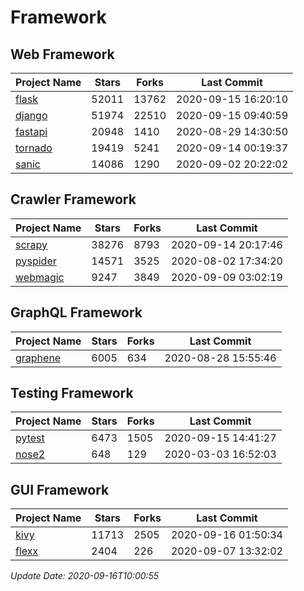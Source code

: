 # Framework

## Web Framework

| Project Name | Stars | Forks | Last Commit |
| ------------ | ----- | ----- | ----------- |
| [flask](https://github.com/pallets/flask) | 52011 | 13762 | 2020-09-15 16:20:10 |
| [django](https://github.com/django/django) | 51974 | 22510 | 2020-09-15 09:40:59 |
| [fastapi](https://github.com/tiangolo/fastapi) | 20948 | 1410 | 2020-08-29 14:30:50 |
| [tornado](https://github.com/tornadoweb/tornado) | 19419 | 5241 | 2020-09-14 00:19:37 |
| [sanic](https://github.com/huge-success/sanic) | 14086 | 1290 | 2020-09-02 20:22:02 |

## Crawler Framework

| Project Name | Stars | Forks | Last Commit |
| ------------ | ----- | ----- | ----------- |
| [scrapy](https://github.com/scrapy/scrapy) | 38276 | 8793 | 2020-09-14 20:17:46 |
| [pyspider](https://github.com/binux/pyspider) | 14571 | 3525 | 2020-08-02 17:34:20 |
| [webmagic](https://github.com/code4craft/webmagic) | 9247 | 3849 | 2020-09-09 03:02:19 |

## GraphQL Framework

| Project Name | Stars | Forks | Last Commit |
| ------------ | ----- | ----- | ----------- |
| [graphene](https://github.com/graphql-python/graphene) | 6005 | 634 | 2020-08-28 15:55:46 |

## Testing Framework

| Project Name | Stars | Forks | Last Commit |
| ------------ | ----- | ----- | ----------- |
| [pytest](https://github.com/pytest-dev/pytest) | 6473 | 1505 | 2020-09-15 14:41:27 |
| [nose2](https://github.com/nose-devs/nose2) | 648 | 129 | 2020-03-03 16:52:03 |

## GUI Framework

| Project Name | Stars | Forks | Last Commit |
| ------------ | ----- | ----- | ----------- |
| [kivy](https://github.com/kivy/kivy) | 11713 | 2505 | 2020-09-16 01:50:34 |
| [flexx](https://github.com/flexxui/flexx) | 2404 | 226 | 2020-09-07 13:32:02 |

*Update Date: 2020-09-16T10:00:55*